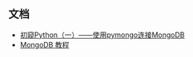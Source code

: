 


## 文档
- [初窥Python（一）——使用pymongo连接MongoDB](http://xitongjiagoushi.blog.51cto.com/9975742/1657096)
- [MongoDB 教程](http://www.runoob.com/mongodb/mongodb-tutorial.html)